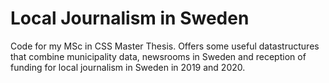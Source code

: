# Local Journalism in Sweden
 Code for my MSc in CSS Master Thesis. Offers some useful datastructures that combine municipality data, newsrooms in Sweden and reception of funding for local journalism in Sweden in 2019 and 2020.
